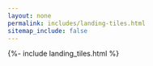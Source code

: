 ```yaml
---
layout: none
permalink: includes/landing-tiles.html
sitemap_include: false
---
```


{%- include landing_tiles.html %}
